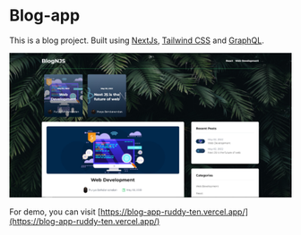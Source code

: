 # Blog-app

This is a blog project. Built using [NextJs](https://nextjs.org/), [Tailwind CSS](https://tailwindcss.com) and [GraphQL](https://graphql.org/).

![preview](./image/Untitledhadis.png)

For demo, you can visit [https://blog-app-ruddy-ten.vercel.app/](https://blog-app-ruddy-ten.vercel.app/)
